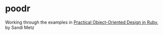 # poodr

Working through the examples in [Practical Object-Oriented Design in Ruby](https://www.amazon.co.uk/Practical-Object-Oriented-Design-Agile-Primer-ebook/dp/B07F88LY9M/ref=sr_1_3?dchild=1&keywords=Practical+Object-Oriented+Design&qid=1628253869&sr=8-3), by Sandi Metz